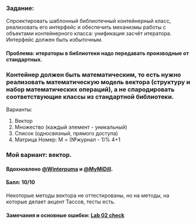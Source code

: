### Задание:
Спроектировать шаблонный библиотечный контейнерный класс, реализовать его интерфейс и обеспечить механизмы работы с объектами контейнерного класса: унификация засчёт итератора. Интерфейс должен быть избыточным.

#### Проблема: итераторы в библиотеки надо передавать производные от стандартных.

### Контейнер должен быть математическим, то есть нужно реализовать математическую модель вектора (структуру и набор математических операций), а не спародировать соответствующие классы из стандартной библиотеки.

Варианты:
1. Вектор
2. Множество (каждый элемент - уникальный)
3. Список (односвязный, прямого доступа)
4. Матрица
Номер: М = (№журнал - 1)% 4+1

### Мой вариант: вектор.

#### Вдохновлено [@Winterpuma](https://github.com/Winterpuma) и [@MyMiDiII](https://github.com/MyMiDiII).

#### Балл: 10/10
Некоторые методы вектора не оттестированы, но на методы, на которые делает акцент Тассов, тесты есть.

#### Замечания и основные ошибки: [Lab 02 check](https://github.com/Inspirate789/BMSTU-OOP-CPP/pull/5)
